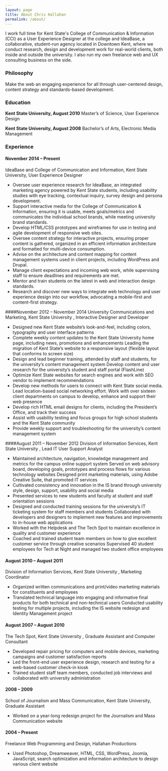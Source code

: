 ```yaml
---
layout: page
title: About Chris Hallahan
permalink: /about/
---
```


<p class="introduction">I work full time for Kent State's College of Communication & Information (CCI) as a User Experience Designer at the college and IdeaBase, a collaborative, student-run agency located in Downtown Kent, where we conduct research, design and development work for real-world clients, both inside and outside the university.  I also run my own freelance web and UX consulting business on the side.</p>

### Philosophy

Make the web an engaging experience for all through user-centered design, content strategy and standards-based development.

### Education

**Kent State University, August 2010**
Master’s of Science, User Experience Design

**Kent State University, August 2008**
Bachelor’s of Arts, Electronic Media Management

### Experience

#### November 2014 – Present
IdeaBase and College of Communication and Information, Kent State University, User Experience Designer

* Oversee user experience research for IdeaBase, an integrated marketing agency powered by Kent State students, including usability studies with eye tracking, contextual inquiry, survey design and persona development.
* Support interactive media for the College of Communication & Information, ensuring it is usable, meets goals/metrics and communicates the individual school brands, while meeting university brand standards.
* Develop HTML/CSS prototypes and wireframes for use in testing and agile development of responsive web sites.
* Oversee content strategy for interactive projects, ensuring proper content is gathered, organized in an efficient information architecture and formatted for multi-device consumption.
* Advise on the architecture and content mapping for content management systems used in client projects, including WordPress and Drupal.
* Manage client expectations and incoming web work, while supervising staff to ensure deadlines and requirements are met.
* Mentor and train students on the latest in web and interaction design standards.
* Research and discover new ways to integrate web technology and user experience design into our workflow, advocating a mobile-first and content-first strategy.

####November 2012 – November 2014
University Communications and Marketing, Kent State University , Interactive Designer and Developer

* Designed new Kent State website’s look-and-feel, including colors, typography and user interface patterns
* Complete weekly content updates to the Kent State University home page, including news, promotions and enhancements Leading the migration of Kent State’s website to a responsive layout (flexible layout that conforms to screen size)
* Design and lead beginner training, attended by staff and students, for the university’s content management system Develop content and user research for the university’s student and staff portal (FlashLine)
* Optimize Kent State websites for search engines and work with SEO vendor to implement recommendations
* Develop new methods for users to connect with Kent State social media. Lead location-based social networking effort. Work with over sixteen client departments on campus to develop, enhance and support their web presence
* Develop rich HTML email designs for clients, including the President’s Office, and track their success
* Assist with usability testing and focus groups for high school students and the Kent State community
* Provide weekly support and troubleshooting for the university’s content management system

####August 2011 – November 2012
Division of Information Services, Kent State University , Lead IT User Support Analyst

* Maintained architecture, navigation, knowledge management and metrics for the campus online support system Served on web advisory board, developing goals, prototypes and process flows for various technology websites Designed print marketing materials, using Adobe Creative Suite, that promoted IT services
* Cultivated consistency and innovation in the IS brand through university style, design, support, usability and social media
* Presented services to new students and faculty at student and staff orientation sessions
* Designed and conducted training sessions for the university’s IT ticketing system for staff members and students Collaborated with developers and designers to implement new features and improvements to in-house web applications
* Worked with the Helpdesk and The Tech Spot to maintain excellence in quality and customer experience
* Coached and trained student team members on how to give excellent customer service through creative scenarios Supervised 40 student employees for Tech at Night and managed two student office employees

#### August 2010 – August 2011
Division of Information Services, Kent State University , Marketing Coordinator

* Organized written communications and print/video marketing materials for constituents and employees
* Translated technical language into engaging and informative final products for both technical and non-technical users Conducted usability testing for multiple projects, including the IS website redesign and Identity Management project

#### August 2007 – August 2010
The Tech Spot, Kent State University , Graduate Assistant and Computer Consultant

* Developed repair pricing for computers and mobile devices, marketing campaigns and customer satisfaction reports
* Led the front-end user experience design, research and testing for a web-based customer check-in kiosk
* Trained student staff team members, conducted job interviews and collaborated with university administration

#### 2008 – 2009
School of Journalism and Mass Communication, Kent State University, Graduate Assistant

* Worked on a year-long redesign project for the Journalism and Mass Communication website

#### 2004 – Present
Freelance Web Programming and Design, Hallahan Productions

* Used Photoshop, Dreamweaver, HTML, CSS, WordPress, Joomla, JavaScript, search optimization and information architecture to design various client website
